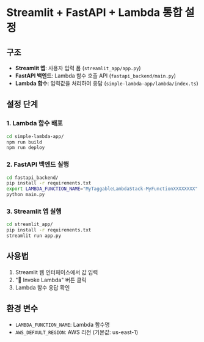 # Streamlit + FastAPI + Lambda 통합 설정

## 구조
- **Streamlit 앱**: 사용자 입력 폼 (`streamlit_app/app.py`)
- **FastAPI 백엔드**: Lambda 함수 호출 API (`fastapi_backend/main.py`)  
- **Lambda 함수**: 입력값을 처리하여 응답 (`simple-lambda-app/lambda/index.ts`)

## 설정 단계

### 1. Lambda 함수 배포
```bash
cd simple-lambda-app/
npm run build
npm run deploy
```

### 2. FastAPI 백엔드 실행
```bash
cd fastapi_backend/
pip install -r requirements.txt
export LAMBDA_FUNCTION_NAME="MyTaggableLambdaStack-MyFunctionXXXXXXXX"  # 실제 함수명으로 교체
python main.py
```

### 3. Streamlit 앱 실행
```bash
cd streamlit_app/
pip install -r requirements.txt
streamlit run app.py
```

## 사용법
1. Streamlit 웹 인터페이스에서 값 입력
2. "🚀 Invoke Lambda" 버튼 클릭
3. Lambda 함수 응답 확인

## 환경 변수
- `LAMBDA_FUNCTION_NAME`: Lambda 함수명
- `AWS_DEFAULT_REGION`: AWS 리전 (기본값: us-east-1)
